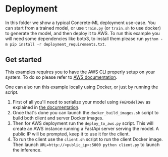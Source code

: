 # Deployment

In this folder we show a typical Concrete-ML deployment use-case.
You can start from a trained model, or use `train.py` (or `train.sh` to use docker) to generate the model, and then deploy it to AWS.
To run this example you will need some dependencies like boto3, to install them please run `python -m pip install -r deployment_requirements.txt`.

## Get started

This examples requires you to have the AWS CLI properly setup on your system.
To do so please refer to [AWS documentation](https://docs.aws.amazon.com/cli/latest/userguide/cli-configure-quickstart.html).

One can also run this example locally using Docker, or just by running the script.

1. First of all you'll need to serialize your model using `FHEModelDev` as explained in [the documentation](../../docs/advanced-topics/client_server.md).
1. Once that's done you can launch the `docker_build_images.sh` script to build both client and server Docker images.
1. Then for AWS deployment run the `deploy_to_aws.py` script. This will create an AWS instance running a FastApi server serving the model. A public IP will be prompted, keep it to use it for the client.
1. To run the client use the `client.sh` script to run the client Docker image. Then launch `URL=http://<public_ip>:5000 python client.py` to launch the inference.
